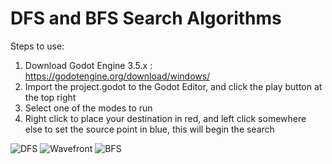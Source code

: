 # DFS and BFS Search Algorithms

Steps to use:
1. Download Godot Engine 3.5.x : https://godotengine.org/download/windows/
2. Import the project.godot to the Godot Editor, and click the play button at the top right
3. Select one of the modes to run
4. Right click to place your destination in red, and left click somewhere else to set the source point in blue, this will begin the search

 
![DFS](https://user-images.githubusercontent.com/76419762/217103205-8b71bb7d-9c32-4b12-a7d7-169478c28ec7.JPG)
![Wavefront](https://user-images.githubusercontent.com/76419762/217103207-73d32d3c-9e66-4d11-b07f-8d1262386682.JPG)
![BFS](https://user-images.githubusercontent.com/76419762/217103208-40583bd0-e5ef-4154-9de2-630661fd7b45.JPG)
